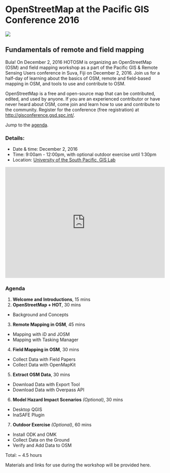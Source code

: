 # OpenStreetMap at the Pacific GIS Conference 2016

![](assets/images/gis-rs-pac.usrconf-logo.png)

## Fundamentals of remote and field mapping

Bula! On December 2, 2016 HOTOSM is organizing an OpenStreetMap (OSM) and field mapping workshop as a part of the Pacific GIS & Remote Sensing Users conference in Suva, Fiji on December 2, 2016. Join us for a half-day of learning about the basics of OSM, remote and field-based mapping in OSM, and tools to use and contribute to OSM. 

OpenStreetMap is a free and open-source map that can be contributed, edited, and used by anyone. If you are an experienced contributor or have never heard about OSM, come join and learn how to use and contribute to the community. Register for the conference (free registration) at http://gisconference.gsd.spc.int/. 

Jump to the [agenda](#agenda).

### Details: 
  * Date & time: December 2, 2016
  * Time: 9:00am - 12:00pm, with optional outdoor exercise until 1:30pm
  * Location: [University of the South Pacific, GIS Lab](http://www.openstreetmap.org/?mlat=-18.14822&mlon=178.44420#map=19/-18.14822/178.44420&layers=H)

<iframe width="100%" height="350" frameborder="0" scrolling="no" marginheight="0" marginwidth="0" src="https://www.openstreetmap.org/export/embed.html?bbox=178.44249218702322%2C-18.149376746176873%2C178.44590127468112%2C-18.147070100631115&amp;layer=hot&amp;marker=-18.14822342720881%2C178.44419673085213"></iframe>

### Agenda

1. **Welcome and Introductions**, 15 mins
2. **OpenStreetMap + HOT**, 30 mins
  - Background and Concepts
3. **Remote Mapping in OSM**, 45 mins
  - Mapping with iD and JOSM	
  - Mapping with Tasking Manager	
4. **Field Mapping in OSM**, 30 mins
  - Collect Data with Field Papers
  - Collect Data with OpenMapKit
5. **Extract OSM Data**, 30 mins
  - Download Data with Export Tool
  - Download Data with Overpass API
6. **Model Hazard Impact Scenarios** *(Optional)*, 30 mins
  - Desktop QGIS
  - InaSAFE Plugin
7. **Outdoor Exercise** *(Optional)*, 60 mins
  - Install ODK and OMK
  - Collect Data on the Ground
  - Verify and Add Data to OSM
				 
Total: ~ 4.5 hours

Materials and links for use during the workshop will be provided here.
